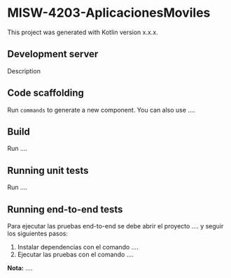 # MISW-4203-AplicacionesMoviles


This project was generated with Kotlin version x.x.x.

## Development server

Description

## Code scaffolding

Run `commands` to generate a new component. You can also use ....

## Build

Run ....

## Running unit tests

Run ....

## Running end-to-end tests

Para ejecutar las pruebas end-to-end se debe abrir el proyecto .... y seguir los siguientes pasos:
1. Instalar dependencias con el comando ....
2. Ejecutar las pruebas con el comando ....

**Nota:** ....

